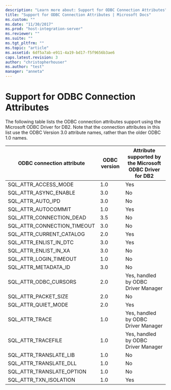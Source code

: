 ```yaml
---
description: "Learn more about: Support for ODBC Connection Attributes"
title: "Support for ODBC Connection Attributes | Microsoft Docs"
ms.custom: ""
ms.date: "11/30/2017"
ms.prod: "host-integration-server"
ms.reviewer: ""
ms.suite: ""
ms.tgt_pltfrm: ""
ms.topic: "article"
ms.assetid: 6df5a7ab-e911-4a19-bd17-f5f9656b3ae6
caps.latest.revision: 3
author: "christopherhouser"
ms.author: "test"
manager: "anneta"
---
```

# Support for ODBC Connection Attributes
The following table lists the ODBC connection attributes support using the Microsoft ODBC Driver for DB2. Note that the connection attributes in this list use the ODBC Version 3.0 attribute names, rather than the older ODBC 1.0 names.  
  
|ODBC connection attribute|ODBC version|Attribute supported by the Microsoft ODBC Driver for DB2|  
|-------------------------------|------------------|--------------------------------------------------------------|  
|SQL_ATTR_ACCESS_MODE|1.0|Yes|  
|SQL_ATTR_ASYNC_ENABLE|3.0|No|  
|SQL_ATTR_AUTO_IPD|3.0|No|  
|SQL_ATTR_AUTOCOMMIT|1.0|Yes|  
|SQL_ATTR_CONNECTION_DEAD|3.5|No|  
|SQL_ATTR_CONNECTION_TIMEOUT|3.0|No|  
|SQL_ATTR_CURRENT_CATALOG|2.0|Yes|  
|SQL_ATTR_ENLIST_IN_DTC|3.0|Yes|  
|SQL_ATTR_ENLIST_IN_XA|3.0|No|  
|SQL_ATTR_LOGIN_TIMEOUT|1.0|No|  
|SQL_ATTR_METADATA_ID|3.0|No|  
|SQL_ATTR_ODBC_CURSORS|2.0|Yes, handled by ODBC Driver Manager|  
|SQL_ATTR_PACKET_SIZE|2.0|No|  
|SQL_ATTR_QUIET_MODE|2.0|Yes|  
|SQL_ATTR_TRACE|1.0|Yes, handled by ODBC Driver Manager|  
|SQL_ATTR_TRACEFILE|1.0|Yes, handled by ODBC Driver Manager|  
|SQL_ATTR_TRANSLATE_LIB|1.0|No|  
|SQL_ATTR_TRANSLATE_DLL|1.0|No|  
|SQL_ATTR_TRANSLATE_OPTION|1.0|No|  
|SQL_ATTR_TXN_ISOLATION|1.0|Yes|
